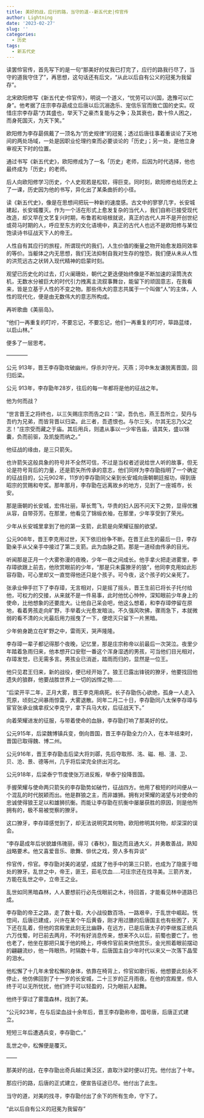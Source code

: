 ```yaml
---
title: 美好的战，应行的路，当守的道--新五代史|伶官传
author: Lightning
date: '2023-02-27'
slug: ''
categories:
  - 历史
tags:
  - 新五代史
---
```

读罢伶官传，首先写下的是一句“那美好的仗我已打完了，应行的路我行尽了，当守的道我守住了”，再思想，这句话还有后文，“从此以后自有公义的冠冕为我留存”。

北宋欧阳修写《新五代史·伶官传》，明说一个道义，“忧劳可以兴国，逸豫可以亡身”。他考据了庄宗李存勗成立后唐以后沉溺逸乐、宠信乐官而致亡国的史实。叹惜庄宗李存勗“方其盛也，举天下之豪杰复能与之争；及其衰也，数十伶人困之，而身死国灭，为天下笑。”

欧阳修为李存勗佩戴了一顶名为“历史规律”的冠冕；透过后唐往事着重谈论了天地间的两处场域，一处是因职业伦理约束而必要谈论的「历史」；另一处，是他立身审视天下时的位置。

通过书写《新五代史》，欧阳修成为了一名「历史」老师，后因为时代选择，他也最终成为「历史」的老师。

后人向欧阳修学习历史，个人史观若是松软，得巨变。同时刻，欧阳修也给历史上了一课，历史因为他的书写，异化出了某条曲折的小径。

读《新五代史》，像是在思想间把玩一种新的速度感。古文中的寥寥几字，长安城建起，长安城覆灭。作为一个活在形式上愈发复杂的当代人，我们自称已接受现代改造，却又早在文艺复兴时期，布鲁若和培根就说，真正的古代人并不是开创世纪或荷马时期的人，呼应至东方的文化语境中，真正的古代人也远不是欧阳修与某位饱读诗书征战天下人的帝王。

人性自有其应行的旅程，所谓现代的我们，人生价值的衡量之物开始愈发趋同效率的等价。当躯体之内无思想，我们无法抑制自我对生存的惶恐，我们便从未从人性的洪荒远古之状转入现代精神的启蒙时刻。

观望已历史化的过去，灯火阑珊处，朝代之更迭便始终像是不断加速的滚筒洗衣机，无数水分被巨大的时代引力拽离主流叙事舞台，能留下的顽固意志，在我看来，皆是立基于人性的不变之物。那些伟大的意志共属于一个叫做“人”的主体，人性的现代化，便是由无数伟大的意志所构成。

再听歌曲《美丽岛》。

“他们一再重复的叮咛，不要忘记，不要忘记，他们一再重复的叮咛，筚路蓝缕，以启山林。”

便多了一层思考。

————

公元 913年，晋王李存勖攻破幽州，俘杀刘守光，灭燕；河中朱友谦脱离晋国，回归后梁。

公元 913年，李存勖年28岁，往后的每一年都将是他的征战之年。

他为何而战？

“世言晋王之将终也，以三矢赐庄宗而告之曰：“梁，吾仇也，燕王吾所立，契丹与吾约为兄弟，而皆背晋以归梁。此三者，吾遗恨也。与尔三矢，尔其无忘乃父之志！”庄宗受而藏之于庙。其后用兵，则遣从事以一少牢告庙，请其矢，盛以锦囊，负而前驱，及凯旋而纳之。”

他征战的缘由，是三只箭矢。

也许箭矢这般具象的符号并不全然可信，不过是当权者述说给世人听的故事，但无论是符号背后的力量，还是箭矢所传承的意志，他们同样为李存勖指明了一个确定的征战目的，公元902年，11岁的李存勖同父亲到长安城向唐朝朝廷报功，得到唐昭宗的赏赐和夸奖。那年那月，李存勖在远离故乡的地方，见到了一座城市，长安。

那是唐朝的长安城，宏伟壮丽，草长莺飞，华贵的妇人因不问天下之势，显得优雅从容，自带芬芳。在那里，他看见了锦缎衣袖，在那里，少年享受到了荣光。

少年从长安城里拿到了他的第一支箭，此箭是向荣耀征服的欲望。

公元908年，晋王李克用过世，天下依旧纷争不断。在晋王此生的最后一日，李存勖亲手从父亲手中接过了第二支箭。此为血脉之箭。那是一道经由传承的目光。

听闻那是正月一个大雾弥漫的夜晚，少年一夜之间成长。他手拿火把走进雾里，李存璋欲跟上前去，他欣赏眼前的少年，“那是只未露獠牙的狼”，他同李克用如此形容存勖，可心里却又一直觉得他还只是个孩子。可今夜，这个孩子的父亲死了。

张承业伸手拦下了李存璋，无言相对，只是摇了摇头，晋王生前已将长子托付给他，可权力的交接，从来就不是一件易事，此时他忧心忡忡，深知眼前少年身上的使命，比他想象的还要庞大。让他自己呆会吧，他这么想着，和李存璋停留在原地，看着男孩走向旷野，手举着火光愈发暗淡。不久强风吹拂，骤雨急下，本就微弱的看不清的火光最后用力摇曳了一下，便熄灭只留下一片黑暗。

少年俯身跪立在旷野之中，雷雨天，哭声隆隆。

李存璋一辈子都记得那个夜晚，记忆里，那是庄宗称帝以前最后一次哭泣。夜里少年踏着急雨归来，他本想开口安慰一番这个浑身湿透的男孩，可当他们目光相对，存璋发觉，已无需多言。男孩业已消逝，踏雨而归的，显然是一位王。

他只见君王归来，新的战役，便已经开始了。狼王已露出锋锐的獠牙，他要找回他遗失的狼群，他要战胜世界上一切的凶悍之物……

“后梁开平二年，正月大雾，晋王李克用病死。长子存勖伤心欲绝，孤身一人走入荒原，顷刻之间暴雨惊雷，大雾退散。同年二月二十日，李存勖同八太保李存璋与宦官张承业擒拿叔父李克宁，拿下兵马大权，后征战天下。”

向着荣耀进发的征服，与带着使命的血脉，李存勖打响了那美好的仗。

公元915年，后梁魏博镇兵变，倒向晋国，晋王李存勖全力介入，在本年结束时，晋国已取得魏、博二州。

公元916年，晋王李存勖击后梁大将刘鄩，先后夺取邢、洺、磁、相、澶、卫、贝、沧、景、德等州，几乎将后梁完全挤出河北。

公元918年，后梁泰宁节度使张万进反叛，举泰宁投降晋国。

手握荣耀与使命两只箭矢的李存勖势如破竹，征战四方。他用了极短的时间便从一个混乱的时代脱颖而出。他是群狼之主，而非雄狮。拥有对荣耀的渴望与对使命的忠诚使得狼王足以和雄狮抗衡。而能让李存勖在抗衡中屡屡获胜的原因，则是他所拥有的，极不易被觉察的獠牙。

这口獠牙，李存璋感觉到了，却无法说明究其何物，欧阳修明其何物，却深深的误会。

“李存勗成年后状貌雄伟瑰丽，得习《春秋》，豁达而且通大义，并勇敢善战，熟知战略要术。他又喜爱音乐、歌舞、俳优之戏，旁人多有异谈”

伶官传，伶官。李存勖对美的渴望，成就了他手中的第三只箭，也成为了隐匿于暗处的獠牙。乱世之中，帝王，匪王，茹毛饮血…..可庄宗还在找寻美。三箭齐发，方能在乱世之中，立帝王之业。

乱世如同黑暗森林，人人要想前行必先伐眼前之木，待回首，才能看见林中道路已成。

李存勖的帝王之路，走了数十载，大小战役数百场，一路艰辛，于乱世中崛起。恍惚间，后唐已建成，兴许在某个午后黄昏，刚才用过膳的后唐国主也有些困了，天下还在乱着，但他的宫殿里此刻无比幽静，在远方，已是后唐太子的李继岌正统兵六万伐蜀，时已前去两月，不时有好消息传来，想来不久以后，前蜀也要亡了。他也老了，他坐在那把只属于他的椅上，呼唤伶官前来供他赏乐，金光照着眼前摆动的翩翩流纱，他一阵眼热，时隔数十年，后唐国主自少年时代以来又一次落下晶莹的泪水。

他松懈了十几年未曾松懈的身体，依靠在椅背上，伶官如歌行板，他想要此刻永不停止，他仿佛回到了十一岁的长安城，二十三岁的正月雨夜。在他的宫殿里，伶人终于可以无所忧扰，他们终于可以轻盈的，只为眼前人起舞。

他终于穿过了雾霭森林，找到了美。

“公元923年，在与后梁血战十余年后，晋王李存勖称帝，国号唐，后唐正式建立。

短短三年后遭遇兵变，李存勖亡。”

乱世之中，松懈便是覆灭。

——

那美好的战，在李存勖出奇兵越过黄泛区，直取汴梁时便以打完。他付出了十年。

那应行的路，后唐的正式建立，便宣告征途已尽。他付出了此生。

当守的道，对美的找寻，李存勖付出了余下的所有生命，守下了。

“此以后自有公义的冠冕为我留存”
